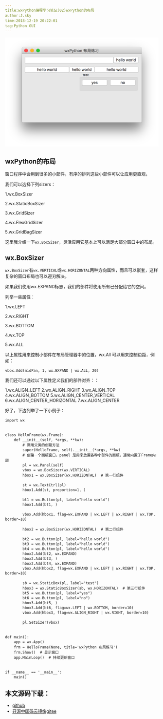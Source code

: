 ```yaml
---
title:wxPython编程学习笔记(02)wxPython的布局
author:J.sky
time:2018-12-19 20:22:01
tag:Python GUI
---
```


![输入图片说明](assets/images/media/upload/2018/12/Snip20181219_1.png)

## wxPython的布局

窗口程序中会用到很多的小部件，有序的排列这些小部件可以让应用更直观，

我们可以选择下列sizers：

1.wx.BoxSizer

2.wx.StaticBoxSizer

3.wx.GridSizer

4.wx.FlexGridSizer

5.wx.GridBagSizer

这里我介绍一下`wx.BoxSizer`，灵活应用它基本上可以满足大部分窗口中的布局。


## wx.BoxSizer

`wx.BoxSizer`有`wx.VERTICAL`或`wx.HORIZONTAL`两种方向属性，而且可以嵌套，这样复杂的窗口布局也可以迎刃解决。

如果我们使用wx.EXPAND标志，我们的部件将使用所有已分配给它的空间。

列举一些属性：

1.wx.LEFT

2.wx.RIGHT

3.wx.BOTTOM

4.wx.TOP

5.wx.ALL

以上属性用来控制小部件在布局管理器中的位置，wx.All 可以用来控制边距，例如：

    vbox.Add(midPan, 1, wx.EXPAND | wx.ALL, 20)

我们还可以通过以下属性定义我们的部件对齐：：

1.wx.ALIGN_LEFT
2.wx.ALIGN_RIGHT
3.wx.ALIGN_TOP
4.wx.ALIGN_BOTTOM
5.wx.ALIGN_CENTER_VERTICAL
6.wx.ALIGN_CENTER_HORIZONTAL
7.wx.ALIGN_CENTER

好了，下边列举了一下小例子：



    import wx
    
    
    class HelloFrame(wx.Frame):
        def __init__(self, *args, **kw):
            # 调用父类的创建方法
            super(HelloFrame, self).__init__(*args, **kw)
            # 创建一个面板窗口，panel 是用来放置各种小部件的面板，通常内置于Frame内部
            pl = wx.Panel(self)
            vbox = wx.BoxSizer(wx.VERTICAL)
            hbox1 = wx.BoxSizer(wx.HORIZONTAL)  # 第一行组件
    
            st = wx.TextCtrl(pl)
            hbox1.Add(st, proportion=1, )
    
            bt1 = wx.Button(pl, label="hello world")
            hbox1.Add(bt1, )
    
            vbox.Add(hbox1, flag=wx.EXPAND | wx.LEFT | wx.RIGHT | wx.TOP, border=10)
    
            hbox2 = wx.BoxSizer(wx.HORIZONTAL)  # 第二行组件
    
            bt2 = wx.Button(pl, label="hello world")
            bt3 = wx.Button(pl, label="hello world")
            bt4 = wx.Button(pl, label="hello world")
            hbox2.Add(bt2, wx.EXPAND)
            hbox2.Add(bt3, )
            hbox2.Add(bt4, wx.EXPAND)
            vbox.Add(hbox2, flag=wx.EXPAND | wx.LEFT | wx.RIGHT | wx.TOP, border=10)
    
            sb = wx.StaticBox(pl, label="test")
            hbox3 = wx.StaticBoxSizer(sb, wx.HORIZONTAL)  # 第三行组件
            bt5 = wx.Button(pl, label="yes")
            bt6 = wx.Button(pl, label="no")
            hbox3.Add(bt5, )
            hbox3.Add(bt6, flag=wx.LEFT | wx.BOTTOM, border=10)
            vbox.Add(hbox3, flag=wx.ALIGN_RIGHT | wx.RIGHT, border=10)
    
            pl.SetSizer(vbox)
    
    
    def main():
        app = wx.App()
        frm = HelloFrame(None, title='wxPython 布局练习')
        frm.Show()  # 显示窗口
        app.MainLoop()  # 持续更新窗口
    
    
    if __name__ == '__main__':
        main()


## 本文源码下载：

+ [github](https://github.com/bosichong/wxPythonTest/blob/master/wxpy02.py)
+ [开源中国码云镜像gitee](https://gitee.com/J_Sky/wxPythonTest/blob/master/wxpy02.py)